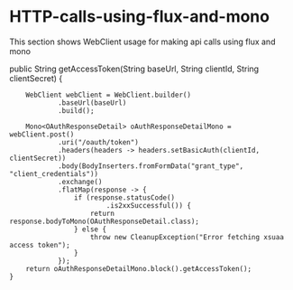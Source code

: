 # HTTP-calls-using-flux-and-mono
This section shows WebClient usage for making api calls using flux and mono


public String getAccessToken(String baseUrl, String clientId, String clientSecret) {

        WebClient webClient = WebClient.builder()
                .baseUrl(baseUrl)
                .build();

        Mono<OAuthResponseDetail> oAuthResponseDetailMono = webClient.post()
                .uri("/oauth/token")
                .headers(headers -> headers.setBasicAuth(clientId, clientSecret))
                .body(BodyInserters.fromFormData("grant_type", "client_credentials"))
                .exchange()
                .flatMap(response -> {
                    if (response.statusCode()
                            .is2xxSuccessful()) {
                        return response.bodyToMono(OAuthResponseDetail.class);
                    } else {
                        throw new CleanupException("Error fetching xsuaa access token");
                    }
                });
        return oAuthResponseDetailMono.block().getAccessToken();
    }

